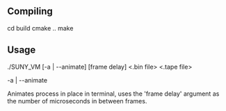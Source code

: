 ## Compiling
cd build
cmake ..
make

## Usage
./SUNY_VM [-a | --animate] [frame delay] <.bin file> <.tape file>

-a | --animate

Animates process in place in terminal, uses the 'frame delay' argument as the number of microseconds in between frames.

